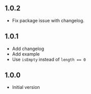 ## 1.0.2

- Fix package issue with changelog.

## 1.0.1

- Add changelog
- Add example
- Use `isEmpty` instead of `length == 0`

## 1.0.0

- Initial version